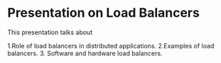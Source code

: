 <h1>Presentation on Load Balancers</h1>

This presentation talks about

1.Role of load balancers in distributed applications. 2.Examples of load balancers. 3. Software and hardware load balancers.
